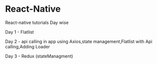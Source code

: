 # React-Native
React-native tutorials Day wise

Day 1 - Flatlist

Day 2 - api calling in app using Axios,state management,Flatlist with Api calling,Adding Loader

Day 3 - Redux (stateManagment)
